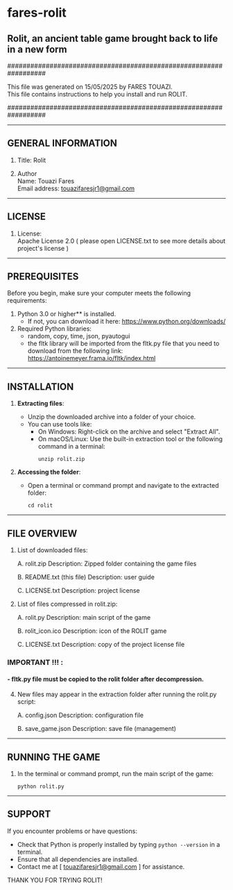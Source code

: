 # fares-rolit
Rolit, an ancient table game brought back to life in a new form
---------------------------------------------------------------
##################################################################

This file was generated on 15/05/2025 by FARES TOUAZI.  
This file contains instructions to help you install and run ROLIT.

##################################################################

-----------------------  
GENERAL INFORMATION  
-----------------------  
1. Title: Rolit  

2. Author  
   Name: Touazi Fares  
   Email address: touazifaresjr1@gmail.com  

-------  
LICENSE  
-------  
1. License:  
   Apache License 2.0 ( please open LICENSE.txt to see more details about project's license )

----------  
PREREQUISITES  
----------  
Before you begin, make sure your computer meets the following requirements:  

1. Python 3.0 or higher** is installed.  
   - If not, you can download it here: https://www.python.org/downloads/  
2. Required Python libraries:  
   - random, copy, time, json, pyautogui  
   - the fltk library will be imported from the fltk.py file that you need to download from the following link: https://antoinemeyer.frama.io/fltk/index.html

------------  
INSTALLATION  
------------  
1. **Extracting files**:  
   - Unzip the downloaded archive into a folder of your choice.  
   - You can use tools like:  
     - On Windows: Right-click on the archive and select "Extract All".  
     - On macOS/Linux: Use the built-in extraction tool or the following command in a terminal:  
       ```  
       unzip rolit.zip  
       ```  

2. **Accessing the folder**:
   - Open a terminal or command prompt and navigate to the extracted folder:
     ```
     cd rolit
     ```

-------------------
FILE OVERVIEW
-------------------
1. List of downloaded files:

   A. rolit.zip
      Description: Zipped folder containing the game files

   B. README.txt (this file)
      Description: user guide

   C. LICENSE.txt
      Description: project license


2. List of files compressed in rolit.zip:

   A. rolit.py
      Description: main script of the game

   B. rolit_icon.ico
      Description: icon of the ROLIT game
  
   C. LICENSE.txt
      Description: copy of the project license file


### IMPORTANT !!! :
#### - fltk.py file must be copied to the rolit folder after decompression.


4. New files may appear in the extraction folder after running the rolit.py script:

   A. config.json
      Description: configuration file

   B. save_game.json
      Description: save file (management)

-------------
RUNNING THE GAME
-------------
1. In the terminal or command prompt, run the main script of the game:
    ```
    python rolit.py
    ```

----------
SUPPORT
----------
If you encounter problems or have questions:

- Check that Python is properly installed by typing ```python --version``` in a terminal.
- Ensure that all dependencies are installed.
- Contact me at [ touazifaresjr1@gmail.com ] for assistance.

THANK YOU FOR TRYING ROLIT!
